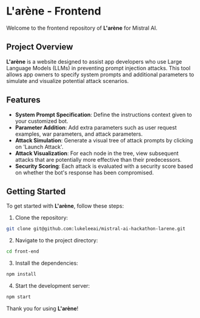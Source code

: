 # L'arène - Frontend

Welcome to the frontend repository of **L'arène** for Mistral AI.

## Project Overview

**L'arène** is a website designed to assist app developers who use Large Language Models (LLMs) in preventing prompt injection attacks. This tool allows app owners to specify system prompts and additional parameters to simulate and visualize potential attack scenarios.

## Features

- **System Prompt Specification**: Define the instructions context given to your customized bot.
- **Parameter Addition**: Add extra parameters such as user request examples, war parameters, and attack parameters.
- **Attack Simulation**: Generate a visual tree of attack prompts by clicking on 'Launch Attack'.
- **Attack Visualization**: For each node in the tree, view subsequent attacks that are potentially more effective than their predecessors.
- **Security Scoring**: Each attack is evaluated with a security score based on whether the bot's response has been compromised.

## Getting Started

To get started with **L'arène**, follow these steps:

1. Clone the repository:

  ```bash
  git clone git@github.com:lukeleeai/mistral-ai-hackathon-larene.git
  ```

2. Navigate to the project directory:

  ```bash
  cd front-end
  ```

3. Install the dependencies:

  ```bash
  npm install
  ```

4. Start the development server:

  ```bash
  npm start
  ```

Thank you for using **L'arène**!
